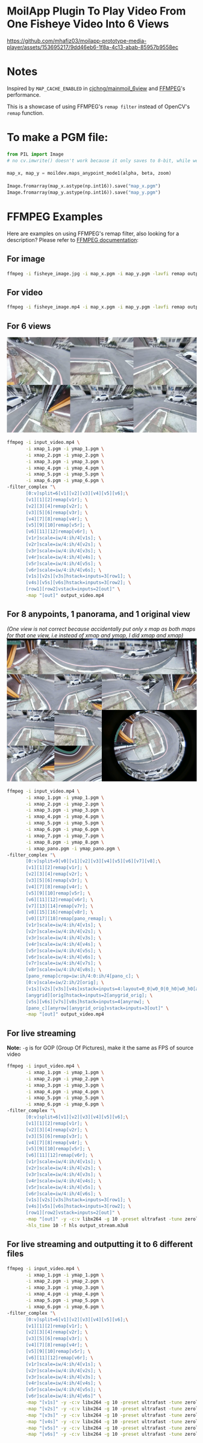 # MoilApp Plugin To Play Video From One Fisheye Video Into 6 Views

https://github.com/mhafiz03/moilapp-prototype-media-player/assets/153695217/9dd46eb6-1f8a-4c13-abab-85957b9558ec

# Notes
Inspired by `MAP_CACHE_ENABLED` in [cjchng/mainmoil_6view](https://github.com/cjchng/mainmoil_6view) and [FFMPEG](https://trac.ffmpeg.org/wiki/Creating%20multiple%20outputs)'s performance.

This is a showcase of using FFMPEG's `remap filter` instead of OpenCV's `remap` function.

# To make a PGM file:
```python
from PIL import Image
# no cv.imwrite() doesn't work because it only saves to 8-bit, while we need 16-bit.

map_x, map_y = moildev.maps_anypoint_mode1(alpha, beta, zoom)

Image.fromarray(map_x.astype(np.int16)).save("map_x.pgm")
Image.fromarray(map_y.astype(np.int16)).save("map_y.pgm")
```

# FFMPEG Examples
Here are examples on using FFMPEG's remap filter, also looking for a description? Please refer to [FFMPEG documentation](https://trac.ffmpeg.org/wiki/RemapFilter):
## For image
```sh
ffmpeg -i fisheye_image.jpg -i map_x.pgm -i map_y.pgm -lavfi remap output.png
```

## For video
```sh
ffmpeg -i fisheye_image.mp4 -i map_x.pgm -i map_y.pgm -lavfi remap output.mp4
```

## For 6 views
![](assets/example_6_views.jpg)
```sh
ffmpeg -i input_video.mp4 \
       -i xmap_1.pgm -i ymap_1.pgm \
       -i xmap_2.pgm -i ymap_2.pgm \
       -i xmap_3.pgm -i ymap_3.pgm \
       -i xmap_4.pgm -i ymap_4.pgm \
       -i xmap_5.pgm -i ymap_5.pgm \
       -i xmap_6.pgm -i ymap_6.pgm \
-filter_complex "\
       [0:v]split=6[v1][v2][v3][v4][v5][v6];\
       [v1][1][2]remap[v1r]; \
       [v2][3][4]remap[v2r]; \
       [v3][5][6]remap[v3r]; \
       [v4][7][8]remap[v4r]; \
       [v5][9][10]remap[v5r]; \
       [v6][11][12]remap[v6r]; \
       [v1r]scale=iw/4:ih/4[v1s]; \
       [v2r]scale=iw/4:ih/4[v2s]; \
       [v3r]scale=iw/4:ih/4[v3s]; \
       [v4r]scale=iw/4:ih/4[v4s]; \
       [v5r]scale=iw/4:ih/4[v5s]; \
       [v6r]scale=iw/4:ih/4[v6s]; \
       [v1s][v2s][v3s]hstack=inputs=3[row1]; \
       [v4s][v5s][v6s]hstack=inputs=3[row2]; \
       [row1][row2]vstack=inputs=2[out]" \
       -map "[out]" output_video.mp4
```

## For 8 anypoints, 1 panorama, and 1 original view
_(One view is not correct because accidentally put only x map as both maps for that one view, i.e instead of xmap and ymap, I did xmap and xmap)_
![](assets/example_8_more_views.jpg)
```sh
ffmpeg -i input_video.mp4 \
       -i xmap_1.pgm -i ymap_1.pgm \
       -i xmap_2.pgm -i ymap_2.pgm \
       -i xmap_3.pgm -i ymap_3.pgm \
       -i xmap_4.pgm -i ymap_4.pgm \
       -i xmap_5.pgm -i ymap_5.pgm \
       -i xmap_6.pgm -i ymap_6.pgm \
       -i xmap_7.pgm -i ymap_7.pgm \
       -i xmap_8.pgm -i ymap_8.pgm \
       -i xmap_pano.pgm -i ymap_pano.pgm \
-filter_complex "\
       [0:v]split=9[v0][v1][v2][v3][v4][v5][v6][v7][v8];\
       [v1][1][2]remap[v1r]; \
       [v2][3][4]remap[v2r]; \
       [v3][5][6]remap[v3r]; \
       [v4][7][8]remap[v4r]; \
       [v5][9][10]remap[v5r]; \
       [v6][11][12]remap[v6r]; \
       [v7][13][14]remap[v7r]; \
       [v8][15][16]remap[v8r]; \
       [v0][17][18]remap[pano_remap]; \
       [v1r]scale=iw/4:ih/4[v1s]; \
       [v2r]scale=iw/4:ih/4[v2s]; \
       [v3r]scale=iw/4:ih/4[v3s]; \
       [v4r]scale=iw/4:ih/4[v4s]; \
       [v5r]scale=iw/4:ih/4[v5s]; \
       [v6r]scale=iw/4:ih/4[v6s]; \
       [v7r]scale=iw/4:ih/4[v7s]; \
       [v8r]scale=iw/4:ih/4[v8s]; \
       [pano_remap]crop=iw:ih/4:0:ih/4[pano_c]; \
       [0:v]scale=iw/2:ih/2[orig]; \
       [v1s][v2s][v3s][v4s]xstack=inputs=4:layout=0_0|w0_0|0_h0|w0_h0[anygrid]; \
       [anygrid][orig]hstack=inputs=2[anygrid_orig]; \
       [v5s][v6s][v7s][v8s]hstack=inputs=4[anyrow]; \
       [pano_c][anyrow][anygrid_orig]vstack=inputs=3[out]" \
       -map "[out]" output_video.mp4 
```

## For live streaming
**Note:** `-g` is for GOP (Group Of Pictures), make it the same as FPS of source video
```sh
ffmpeg -i input_video.mp4 \
       -i xmap_1.pgm -i ymap_1.pgm \
       -i xmap_2.pgm -i ymap_2.pgm \
       -i xmap_3.pgm -i ymap_3.pgm \
       -i xmap_4.pgm -i ymap_4.pgm \
       -i xmap_5.pgm -i ymap_5.pgm \
       -i xmap_6.pgm -i ymap_6.pgm \
-filter_complex "\
       [0:v]split=6[v1][v2][v3][v4][v5][v6];\
       [v1][1][2]remap[v1r]; \
       [v2][3][4]remap[v2r]; \
       [v3][5][6]remap[v3r]; \
       [v4][7][8]remap[v4r]; \
       [v5][9][10]remap[v5r]; \
       [v6][11][12]remap[v6r]; \
       [v1r]scale=iw/4:ih/4[v1s]; \
       [v2r]scale=iw/4:ih/4[v2s]; \
       [v3r]scale=iw/4:ih/4[v3s]; \
       [v4r]scale=iw/4:ih/4[v4s]; \
       [v5r]scale=iw/4:ih/4[v5s]; \
       [v6r]scale=iw/4:ih/4[v6s]; \
       [v1s][v2s][v3s]hstack=inputs=3[row1]; \
       [v4s][v5s][v6s]hstack=inputs=3[row2]; \
       [row1][row2]vstack=inputs=2[out]" \
       -map "[out]" -y -c:v libx264 -g 10 -preset ultrafast -tune zerolatency \
       -hls_time 10 -f hls output_stream.m3u8
```

## For live streaming and outputting it to 6 different files
```sh
ffmpeg -i input_video.mp4 \
       -i xmap_1.pgm -i ymap_1.pgm \
       -i xmap_2.pgm -i ymap_2.pgm \
       -i xmap_3.pgm -i ymap_3.pgm \
       -i xmap_4.pgm -i ymap_4.pgm \
       -i xmap_5.pgm -i ymap_5.pgm \
       -i xmap_6.pgm -i ymap_6.pgm \
-filter_complex "\
       [0:v]split=6[v1][v2][v3][v4][v5][v6];\
       [v1][1][2]remap[v1r]; \
       [v2][3][4]remap[v2r]; \
       [v3][5][6]remap[v3r]; \
       [v4][7][8]remap[v4r]; \
       [v5][9][10]remap[v5r]; \
       [v6][11][12]remap[v6r]; \
       [v1r]scale=iw/4:ih/4[v1s]; \
       [v2r]scale=iw/4:ih/4[v2s]; \
       [v3r]scale=iw/4:ih/4[v3s]; \
       [v4r]scale=iw/4:ih/4[v4s]; \
       [v5r]scale=iw/4:ih/4[v5s]; \
       [v6r]scale=iw/4:ih/4[v6s]" \
       -map "[v1s]" -y -c:v libx264 -g 10 -preset ultrafast -tune zerolatency -hls_time 10 -f hls view1_stream.m3u8 \
       -map "[v2s]" -y -c:v libx264 -g 10 -preset ultrafast -tune zerolatency -hls_time 10 -f hls view2_stream.m3u8 \
       -map "[v3s]" -y -c:v libx264 -g 10 -preset ultrafast -tune zerolatency -hls_time 10 -f hls view3_stream.m3u8 \
       -map "[v4s]" -y -c:v libx264 -g 10 -preset ultrafast -tune zerolatency -hls_time 10 -f hls view4_stream.m3u8 \
       -map "[v5s]" -y -c:v libx264 -g 10 -preset ultrafast -tune zerolatency -hls_time 10 -f hls view5_stream.m3u8 \
       -map "[v6s]" -y -c:v libx264 -g 10 -preset ultrafast -tune zerolatency -hls_time 10 -f hls view6_stream.m3u8
```
